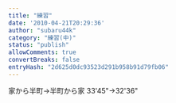 ```yaml
---
title: "練習"
date: '2010-04-21T20:29:36'
author: "subaru44k"
category: "練習(中)"
status: "publish"
allowComments: true
convertBreaks: false
entryHash: "2d625d0dc93523d291b958b91d79fb06"
---
```

家から半町→半町から家
33'45"→32'36"
